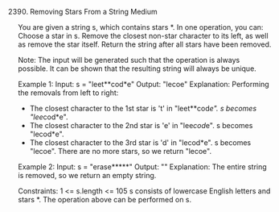 2390. Removing Stars From a String
Medium

You are given a string s, which contains stars *.
In one operation, you can:
Choose a star in s.
Remove the closest non-star character to its left, as well as remove the star itself.
Return the string after all stars have been removed.

Note:
The input will be generated such that the operation is always possible.
It can be shown that the resulting string will always be unique.
 
Example 1:
Input: s = "leet**cod*e"
Output: "lecoe"
Explanation: Performing the removals from left to right:
- The closest character to the 1st star is 't' in "leet**cod*e". s becomes "lee*cod*e".
- The closest character to the 2nd star is 'e' in "lee*cod*e". s becomes "lecod*e".
- The closest character to the 3rd star is 'd' in "lecod*e". s becomes "lecoe".
There are no more stars, so we return "lecoe".

Example 2:
Input: s = "erase*****"
Output: ""
Explanation: The entire string is removed, so we return an empty string.
 
Constraints:
1 <= s.length <= 105
s consists of lowercase English letters and stars *.
The operation above can be performed on s.
